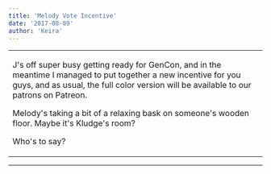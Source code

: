 ```yaml
---
title: 'Melody Vote Incentive'
date: '2017-08-09'
author: 'Keira'
---
```


<div>
<!-- Main content here -->
<table border="0" class="post"><tbody><tr><td>
   
   <div class="post_body">
       <p>J's off super busy getting ready for GenCon, and in the meantime I managed to put together a new incentive for you guys, and as usual, the full color version will be available to our patrons on Patreon.</p><p>Melody's taking a bit of a relaxing bask on someone's wooden floor. Maybe it's Kludge's room?</p><p>Who's to say?</p>
   </div>
   </td></tr>
   </tbody></table><hr><table style="width:100%; border:0;" class="comment_table"><tbody></tbody></table>
<!-- End main content -->
              </div>
